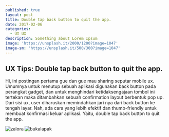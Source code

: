 ```yaml
---
published: true
layout: post
title: Double tap back button to quit the app.
date: 2017-02-06
categories:
  - UI UX
description: Something about Lorem Ipsum
image: 'https://unsplash.it/2000/1200?image=1047'
image-sm: 'https://unsplash.it/500/300?image=1047'
---
```

## UX Tips: Double tap back button to quit the app.

Hi, ini postingan pertama gue dan gue mau sharing seputar mobile ux. Umumnya untuk menutup sebuah aplikasi digunakan back button pada perangkat gadget, dan untuk menghindari ketidaksengajaan tombol ini tertekan maka ditambahkan sebuah confirmation layout berbentuk pop up. Dari sisi ux, user diharuskan memindahkan jari nya dari back button ke tengah layar. Nah, ada cara yang lebih efektif dan thumb-friendly untuk membuat konfirmasi keluar aplikasi. Yaitu, double tap back button to quit the app. 

![zalora]({{site.baseurl}}/http://i.imgur.com/JCBct6il.jpg)
![bukalapak]({{site.baseurl}}/http://i.imgur.com/7Fa4iQcl.jpg)
